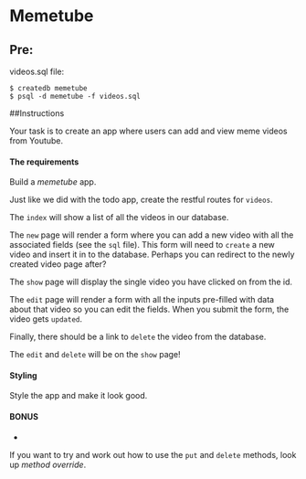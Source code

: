 Memetube
=====

## Pre: 

videos.sql file:

```
$ createdb memetube
$ psql -d memetube -f videos.sql
```

##Instructions

Your task is to create an app where users can add and view meme videos from Youtube.

#### The requirements

Build a _memetube_ app.

Just like we did with the todo app, create the restful routes for `videos`.

The `index` will show a list of all the videos in our database.

The `new` page will render a form where you can add a new video with all the associated fields (see the `sql` file). This form will need to `create` a new video and insert it in to the database. Perhaps you can redirect to the newly created video page after?

The `show` page will display the single video you have clicked on from the id.

The `edit` page will render a form with all the inputs pre-filled with data about that video so you can edit the fields. When you submit the form, the video gets `updated`.

Finally, there should be a link to `delete` the video from the database.

The `edit` and `delete` will be on the `show` page!

#### Styling
 
Style the app and make it look good.

#### BONUS

- 
If you want to try and work out how to use the `put` and `delete` methods, look up _method override_.